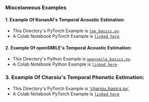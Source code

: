 ### Miscelaneous Examples

#### 1. **Example Of KonanAI's Temporal Acoustic Estimation:**
- This Directory's PyTorch Example is [`tap_basics.py`](https://github.com/konan-ai/konanai/blob/main/research/TemporalAcousticPhonetics/examples/tap_basics.py).
- A Colab Notebook PyTorch Example is [`linked here`](https://colab.research.google.com/drive/1FJpgLDmH3beRQnwoWkFX81l7s7bAcva0?usp=sharing).

#### 2. **Example Of openSMILE's Temporal Acoustic Estimation:**
- This Directory's Python Example is [`opensmile_basics.py`](https://github.com/konan-ai/konanai/blob/main/research/TemporalAcousticPhonetics/examples/opensmile_basics.py).
- A Colab Notebook Python Example is [`linked here`](https://colab.research.google.com/drive/13JuMvfBOiPpFnlO3ywyZ_VNtvULCtG82?usp=sharing).

### 3. **Example Of Charsiu's Temporal Phonetic Estimation:**
- This Directory's PyTorch Example is ['charsiu_basics.py`](https://github.com/konan-ai/konanai/blob/main/research/TemporalAcousticPhonetics/examples/charsiu_basics.py)
- A Colab Notebook PyTorch Example is [`linked here`](https://colab.research.google.com/drive/161-vKsyWaW325H2FLUBPhC0PRJJoKXon?usp=sharing)
